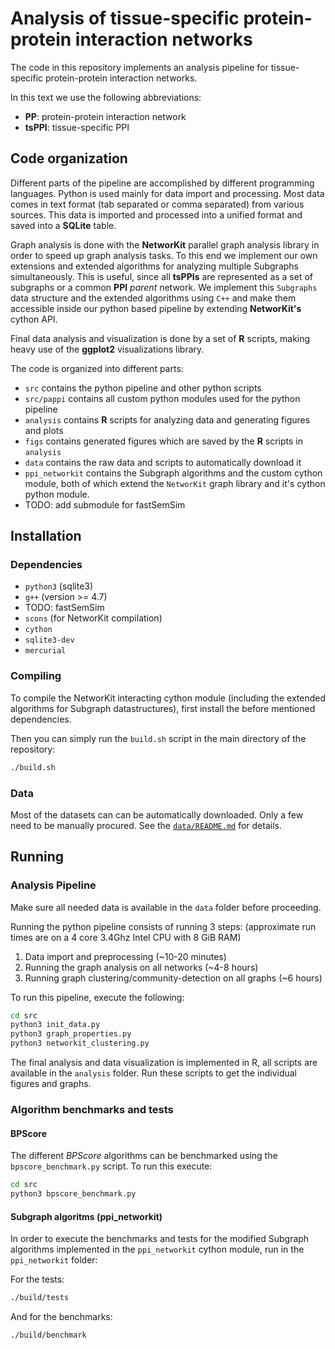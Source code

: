 Analysis of tissue-specific protein-protein interaction networks
================================================================

The code in this repository implements an analysis pipeline for tissue-specific
protein-protein interaction networks.

In this text we use the following abbreviations:

- **PP**: protein-protein interaction network
- **tsPPI**: tissue-specific PPI

## Code organization

Different parts of the pipeline are accomplished by different programming
languages. Python is used mainly for data import and processing. Most data comes
in text format (tab separated or comma separated) from various sources. This
data is imported and processed into a unified format and saved into a **SQLite**
table.

Graph analysis is done with the **NetworKit** parallel graph analysis library in
order to speed up graph analysis tasks. To this end we implement our own
extensions and extended algorithms for analyzing multiple Subgraphs
simultaneously. This is useful, since all **tsPPIs** are represented as a set of
subgraphs or a common **PPI** *parent* network. We implement this `Subgraphs`
data structure and the extended algorithms using `C++` and make them accessible
inside our python based pipeline by extending **NetworKit's** cython API.

Final data analysis and visualization is done by a set of **R** scripts, making
heavy use of the **ggplot2** visualizations library.

The code is organized into different parts:

- `src` contains the python pipeline and other python scripts
- `src/pappi` contains all custom python modules used for the python pipeline
- `analysis` contains **R** scripts for analyzing data and generating figures
  and plots
- `figs` contains generated figures which are saved by the **R** scripts in
  `analysis`
- `data` contains the raw data and scripts to automatically download it
- `ppi_networkit` contains the Subgraph algorithms and the custom cython module,
  both of which extend the `NetworKit` graph library and it's cython python
  module.
- TODO: add submodule for fastSemSim

## Installation

### Dependencies

- `python3` (sqlite3)
- `g++` (version >= 4.7)
- TODO: fastSemSim
- `scons` (for NetworKit compilation)
- `cython`
- `sqlite3-dev`
- `mercurial`


### Compiling

To compile the NetworKit interacting cython module (including the extended
algorithms for Subgraph datastructures), first install the before mentioned
dependencies.

Then you can simply run the `build.sh` script in the main directory of the
repository:

```sh
./build.sh
```


### Data

Most of the datasets can can be automatically downloaded. Only a few need
to be manually procured. See the [`data/README.md`](data/README.md) for details.


## Running

### Analysis Pipeline

Make sure all needed data is available in the `data` folder before proceeding.

Running the python pipeline consists of running 3 steps:
(approximate run times are on a 4 core 3.4Ghz Intel CPU with 8 GiB RAM)

1. Data import and preprocessing (~10-20 minutes)
2. Running the graph analysis on all networks (~4-8 hours)
3. Running graph clustering/community-detection on all graphs (~6 hours)

To run this pipeline, execute the following:

```sh
cd src
python3 init_data.py
python3 graph_properties.py
python3 networkit_clustering.py
```

The final analysis and data visualization is implemented in R, all scripts are
available in the `analysis` folder. Run these scripts to get the individual
figures and graphs.

### Algorithm benchmarks and tests

#### BPScore

The different *BPScore* algorithms can be benchmarked using the
`bpscore_benchmark.py` script. To run this execute:

```sh
cd src
python3 bpscore_benchmark.py
```

#### Subgraph algoritms (ppi_networkit)

In order to execute the benchmarks and tests for the modified Subgraph
algorithms implemented in the `ppi_networkit` cython module,
run in the `ppi_networkit` folder:

For the tests:

```sh
./build/tests
```

And for the benchmarks:

```sh
./build/benchmark
```


